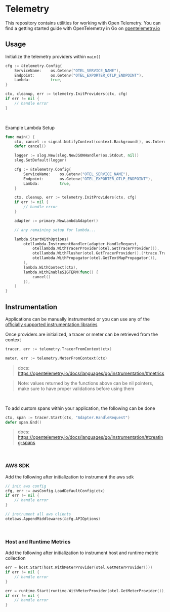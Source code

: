 # Telemetry

This repository contains utilities for working with Open Telemetry. You can find a getting started guide with OpenTelemetry in Go on [opentelemetry.io](https://opentelemetry.io/docs/languages/go/getting-started/)

## Usage

Initialize the telemetry providers within `main()`

```go
cfg := &telemetry.Config{
    ServiceName:    os.Getenv("OTEL_SERVICE_NAME"),
    Endpoint:       os.Getenv("OTEL_EXPORTER_OTLP_ENDPOINT"),
    Lambda:         true,
}

ctx, cleanup, err := telemetry.InitProviders(ctx, cfg)
if err != nil {
    // handle error
}
```

<br />

Example Lambda Setup

```go
func main() {
    ctx, cancel := signal.NotifyContext(context.Background(), os.Interrupt)
	defer cancel()

    logger := slog.New(slog.NewJSONHandler(os.Stdout, nil))
    slog.SetDefault(logger)

    cfg := &telemetry.Config{
        ServiceName:    os.Getenv("OTEL_SERVICE_NAME"),
        Endpoint:       os.Getenv("OTEL_EXPORTER_OTLP_ENDPOINT"),
        Lambda:         true,
    }

    ctx, cleanup, err := telemetry.InitProviders(ctx, cfg)
    if err != nil {
        // handle error
    }

    adapter := primary.NewLambdaAdapter()

    // any remaining setup for lambda...

    lambda.StartWithOptions(
        otellambda.InstrumentHandler(adapter.HandleRequest,
            otellambda.WithTracerProvider(otel.GetTracerProvider()),
            otellambda.WithFlusher(otel.GetTracerProvider().(*trace.TracerProvider)),
            otellambda.WithPropagator(otel.GetTextMapPropagator()),
        ),
        lambda.WithContext(ctx),
        lambda.WithEnableSIGTERM(func() {
            cancel()
        }),
    )
}
```

## Instrumentation

Applications can be manually instrumented or you can use any of the [officially supported instrumentation libraries](https://github.com/open-telemetry/opentelemetry-go-contrib/tree/main/instrumentation)

Once providers are initialized, a tracer or meter can be retrieved from the context

```go
tracer, err := telemetry.TracerFromContext(ctx)
```

```go
meter, err := telemetry.MeterFromContext(ctx)
```

> docs: https://opentelemetry.io/docs/languages/go/instrumentation/#metrics

> Note: values returned by the functions above can be nil pointers, make sure to have proper validations before using them

<br />

To add custom spans within your application, the following can be done

```go
ctx, span := tracer.Start(ctx, "Adapter.HandleRequest")
defer span.End()
```

> docs: https://opentelemetry.io/docs/languages/go/instrumentation/#creating-spans

<br />

### AWS SDK

Add the following after initialization to instrument the aws sdk

```go
// init aws config
cfg, err := awsConfig.LoadDefaultConfig(ctx)
if err != nil {
    // handle error
}

// instrument all aws clients
otelaws.AppendMiddlewares(&cfg.APIOptions)
```

<br />

### Host and Runtime Metrics

Add the following after initialization to instrument host and runtime metric collection

```go
err = host.Start(host.WithMeterProvider(otel.GetMeterProvider()))
if err != nil {
    // handle error
}

err = runtime.Start(runtime.WithMeterProvider(otel.GetMeterProvider()), runtime.WithMinimumReadMemStatsInterval(time.Second))
if err != nil {
    // handle error
}
```
